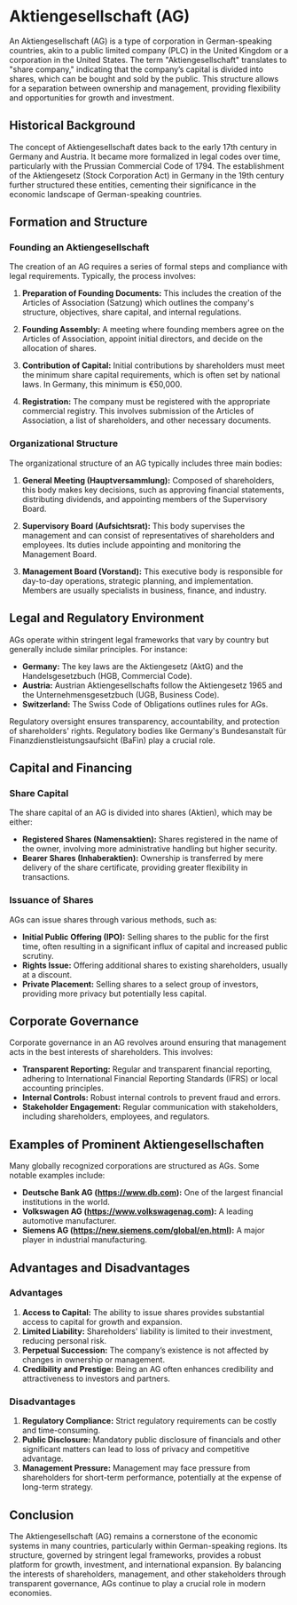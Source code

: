 # Aktiengesellschaft (AG)

An Aktiengesellschaft (AG) is a type of corporation in German-speaking countries, akin to a public limited company (PLC) in the United Kingdom or a corporation in the United States. The term "Aktiengesellschaft" translates to "share company," indicating that the company’s capital is divided into shares, which can be bought and sold by the public. This structure allows for a separation between ownership and management, providing flexibility and opportunities for growth and investment.

## Historical Background

The concept of Aktiengesellschaft dates back to the early 17th century in Germany and Austria. It became more formalized in legal codes over time, particularly with the Prussian Commercial Code of 1794. The establishment of the Aktiengesetz (Stock Corporation Act) in Germany in the 19th century further structured these entities, cementing their significance in the economic landscape of German-speaking countries.

## Formation and Structure

### Founding an Aktiengesellschaft

The creation of an AG requires a series of formal steps and compliance with legal requirements. Typically, the process involves:

1. **Preparation of Founding Documents:** This includes the creation of the Articles of Association (Satzung) which outlines the company's structure, objectives, share capital, and internal regulations.

2. **Founding Assembly:** A meeting where founding members agree on the Articles of Association, appoint initial directors, and decide on the allocation of shares.

3. **Contribution of Capital:** Initial contributions by shareholders must meet the minimum share capital requirements, which is often set by national laws. In Germany, this minimum is €50,000.

4. **Registration:** The company must be registered with the appropriate commercial registry. This involves submission of the Articles of Association, a list of shareholders, and other necessary documents.

### Organizational Structure

The organizational structure of an AG typically includes three main bodies:

1. **General Meeting (Hauptversammlung):** Composed of shareholders, this body makes key decisions, such as approving financial statements, distributing dividends, and appointing members of the Supervisory Board.

2. **Supervisory Board (Aufsichtsrat):** This body supervises the management and can consist of representatives of shareholders and employees. Its duties include appointing and monitoring the Management Board.

3. **Management Board (Vorstand):** This executive body is responsible for day-to-day operations, strategic planning, and implementation. Members are usually specialists in business, finance, and industry.

## Legal and Regulatory Environment

AGs operate within stringent legal frameworks that vary by country but generally include similar principles. For instance:

- **Germany:** The key laws are the Aktiengesetz (AktG) and the Handelsgesetzbuch (HGB, Commercial Code).
- **Austria:** Austrian Aktiengesellschafts follow the Aktiengesetz 1965 and the Unternehmensgesetzbuch (UGB, Business Code).
- **Switzerland:** The Swiss Code of Obligations outlines rules for AGs.

Regulatory oversight ensures transparency, accountability, and protection of shareholders' rights. Regulatory bodies like Germany's Bundesanstalt für Finanzdienstleistungsaufsicht (BaFin) play a crucial role.

## Capital and Financing

### Share Capital

The share capital of an AG is divided into shares (Aktien), which may be either:

- **Registered Shares (Namensaktien):** Shares registered in the name of the owner, involving more administrative handling but higher security.
- **Bearer Shares (Inhaberaktien):** Ownership is transferred by mere delivery of the share certificate, providing greater flexibility in transactions.

### Issuance of Shares

AGs can issue shares through various methods, such as:

- **Initial Public Offering (IPO):** Selling shares to the public for the first time, often resulting in a significant influx of capital and increased public scrutiny.
- **Rights Issue:** Offering additional shares to existing shareholders, usually at a discount.
- **Private Placement:** Selling shares to a select group of investors, providing more privacy but potentially less capital.

## Corporate Governance

Corporate governance in an AG revolves around ensuring that management acts in the best interests of shareholders. This involves:

- **Transparent Reporting:** Regular and transparent financial reporting, adhering to International Financial Reporting Standards (IFRS) or local accounting principles.
- **Internal Controls:** Robust internal controls to prevent fraud and errors.
- **Stakeholder Engagement:** Regular communication with stakeholders, including shareholders, employees, and regulators.

## Examples of Prominent Aktiengesellschaften

Many globally recognized corporations are structured as AGs. Some notable examples include:

- **Deutsche Bank AG (https://www.db.com):** One of the largest financial institutions in the world.
- **Volkswagen AG (https://www.volkswagenag.com):** A leading automotive manufacturer.
- **Siemens AG (https://new.siemens.com/global/en.html):** A major player in industrial manufacturing.

## Advantages and Disadvantages

### Advantages

1. **Access to Capital:** The ability to issue shares provides substantial access to capital for growth and expansion.
2. **Limited Liability:** Shareholders' liability is limited to their investment, reducing personal risk.
3. **Perpetual Succession:** The company’s existence is not affected by changes in ownership or management.
4. **Credibility and Prestige:** Being an AG often enhances credibility and attractiveness to investors and partners.

### Disadvantages

1. **Regulatory Compliance:** Strict regulatory requirements can be costly and time-consuming.
2. **Public Disclosure:** Mandatory public disclosure of financials and other significant matters can lead to loss of privacy and competitive advantage.
3. **Management Pressure:** Management may face pressure from shareholders for short-term performance, potentially at the expense of long-term strategy.

## Conclusion

The Aktiengesellschaft (AG) remains a cornerstone of the economic systems in many countries, particularly within German-speaking regions. Its structure, governed by stringent legal frameworks, provides a robust platform for growth, investment, and international expansion. By balancing the interests of shareholders, management, and other stakeholders through transparent governance, AGs continue to play a crucial role in modern economies.